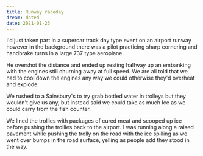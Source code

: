 ```yaml
---
title: Runway raceday
dream: dated
date: 2021-01-23
---
```


I'd just taken part in a supercar track day type event on an airport runway however in the background there was a pilot practicing sharp cornering and handbrake turns in a large 737 type aeroplane.

He overshot the distance and ended up resting halfway up an embanking with the engines still churning away at full speed. We are all told that we had to cool down the engines any way we could otherwise they'd overheat and explode.

We rushed to a Sainsbury's to try grab bottled water in trolleys but they wouldn't give us any, but instead said we could take as much Ice as we could carry from the fish counter.

We lined the trollies with packages of cured meat and scooped up ice before pushing the trollies back to the airport. I was running along a raised pavement while pushing the trolly on the road with the ice spilling as we went over bumps in the road surface, yelling as people add they stood in the way.